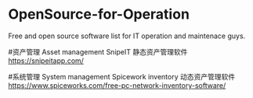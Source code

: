 # OpenSource-for-Operation
Free and open source software list for IT operation and maintenace guys. 

#资产管理 Asset management
SnipeIT  静态资产管理软件 https://snipeitapp.com/


#系统管理 System management
Spicework inventory  动态资产管理软件  https://www.spiceworks.com/free-pc-network-inventory-software/

